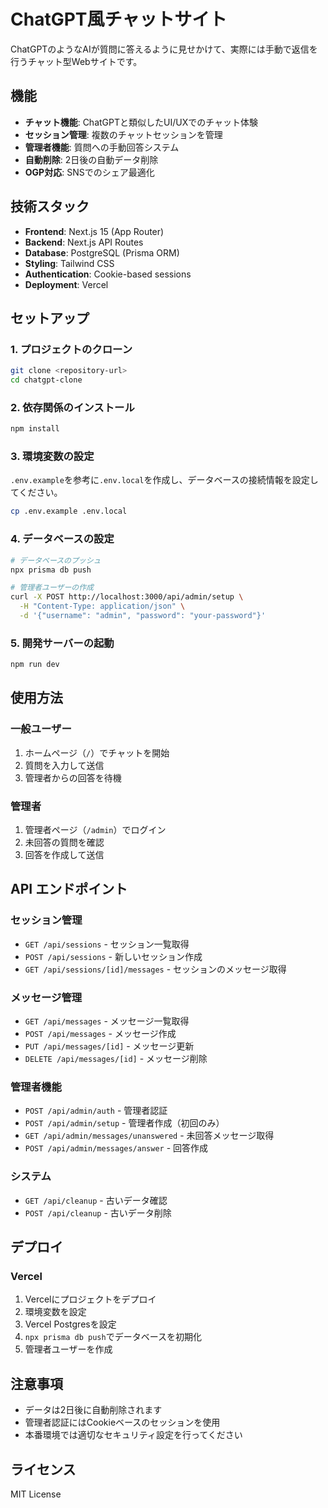 # ChatGPT風チャットサイト

ChatGPTのようなAIが質問に答えるように見せかけて、実際には手動で返信を行うチャット型Webサイトです。

## 機能

- **チャット機能**: ChatGPTと類似したUI/UXでのチャット体験
- **セッション管理**: 複数のチャットセッションを管理
- **管理者機能**: 質問への手動回答システム
- **自動削除**: 2日後の自動データ削除
- **OGP対応**: SNSでのシェア最適化

## 技術スタック

- **Frontend**: Next.js 15 (App Router)
- **Backend**: Next.js API Routes
- **Database**: PostgreSQL (Prisma ORM)
- **Styling**: Tailwind CSS
- **Authentication**: Cookie-based sessions
- **Deployment**: Vercel

## セットアップ

### 1. プロジェクトのクローン

```bash
git clone <repository-url>
cd chatgpt-clone
```

### 2. 依存関係のインストール

```bash
npm install
```

### 3. 環境変数の設定

`.env.example`を参考に`.env.local`を作成し、データベースの接続情報を設定してください。

```bash
cp .env.example .env.local
```

### 4. データベースの設定

```bash
# データベースのプッシュ
npx prisma db push

# 管理者ユーザーの作成
curl -X POST http://localhost:3000/api/admin/setup \
  -H "Content-Type: application/json" \
  -d '{"username": "admin", "password": "your-password"}'
```

### 5. 開発サーバーの起動

```bash
npm run dev
```

## 使用方法

### 一般ユーザー

1. ホームページ（`/`）でチャットを開始
2. 質問を入力して送信
3. 管理者からの回答を待機

### 管理者

1. 管理者ページ（`/admin`）でログイン
2. 未回答の質問を確認
3. 回答を作成して送信

## API エンドポイント

### セッション管理
- `GET /api/sessions` - セッション一覧取得
- `POST /api/sessions` - 新しいセッション作成
- `GET /api/sessions/[id]/messages` - セッションのメッセージ取得

### メッセージ管理
- `GET /api/messages` - メッセージ一覧取得
- `POST /api/messages` - メッセージ作成
- `PUT /api/messages/[id]` - メッセージ更新
- `DELETE /api/messages/[id]` - メッセージ削除

### 管理者機能
- `POST /api/admin/auth` - 管理者認証
- `POST /api/admin/setup` - 管理者作成（初回のみ）
- `GET /api/admin/messages/unanswered` - 未回答メッセージ取得
- `POST /api/admin/messages/answer` - 回答作成

### システム
- `GET /api/cleanup` - 古いデータ確認
- `POST /api/cleanup` - 古いデータ削除

## デプロイ

### Vercel

1. Vercelにプロジェクトをデプロイ
2. 環境変数を設定
3. Vercel Postgresを設定
4. `npx prisma db push`でデータベースを初期化
5. 管理者ユーザーを作成

## 注意事項

- データは2日後に自動削除されます
- 管理者認証にはCookieベースのセッションを使用
- 本番環境では適切なセキュリティ設定を行ってください

## ライセンス

MIT License